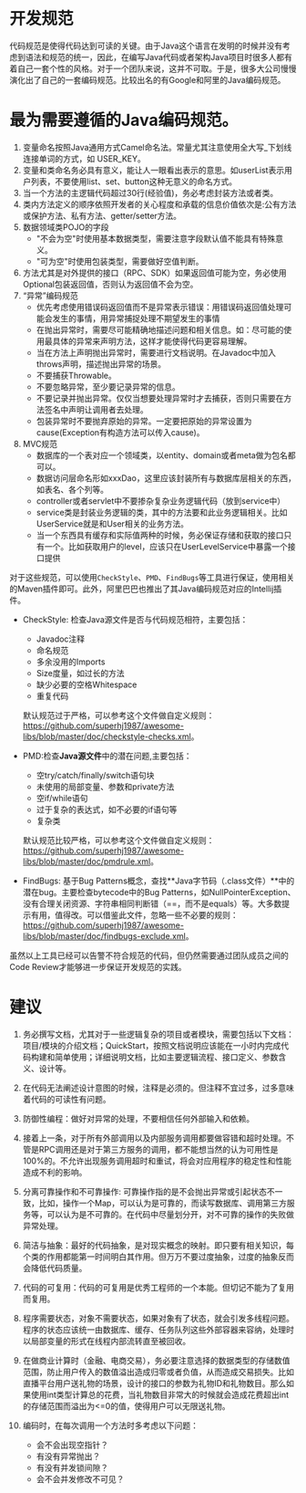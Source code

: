# 开发规范

代码规范是使得代码达到可读的关键。由于Java这个语言在发明的时候并没有考虑到语法和规范的统一，因此，在编写Java代码或者架构Java项目时很多人都有着自己一套个性的风格。对于一个团队来说，这并不可取。于是，很多大公司慢慢演化出了自己的一套编码规范。比较出名的有Google和阿里的Java编码规范。

# 最为需要遵循的Java编码规范。

1. 变量命名按照Java通用方式Camel命名法。常量尤其注意使用全大写_下划线连接单词的方式，如 USER_KEY。
1. 变量和类命名务必具有意义，能让人一眼看出表示的意思。如userList表示用户列表，不要使用list、set、button这种无意义的命名方式。
1. 当一个方法的主逻辑代码超过30行(经验值)，务必考虑封装方法或者类。
1. 类内方法定义的顺序依照开发者的关心程度和承载的信息价值依次是:公有方法或保护方法、私有方法、getter/setter方法。
1. 数据领域类POJO的字段
    - "不会为空"时使用基本数据类型，需要注意字段默认值不能具有特殊意义。
    - "可为空"时使用包装类型，需要做好空值判断。
1. 方法尤其是对外提供的接口（RPC、SDK）如果返回值可能为空，务必使用Optional包装返回值，否则认为返回值不会为空。
1. “异常”编码规范
    - 优先考虑使用错误码返回值而不是异常表示错误：用错误码返回值处理可能会发生的事情，用异常捕捉处理不期望发生的事情
    - 在抛出异常时，需要尽可能精确地描述问题和相关信息。如：尽可能的使用最具体的异常来声明方法，这样才能使得代码更容易理解。
    - 当在方法上声明抛出异常时，需要进行文档说明。在Javadoc中加入throws声明，描述抛出异常的场景。
    - 不要捕获Throwable。
    - 不要忽略异常，至少要记录异常的信息。
    - 不要记录并抛出异常。仅仅当想要处理异常时才去捕获，否则只需要在方法签名中声明让调用者去处理。
    - 包装异常时不要抛弃原始的异常。一定要把原始的异常设置为cause(Exception有构造方法可以传入cause)。
1. MVC规范
    - 数据库的一个表对应一个领域类，以entity、domain或者meta做为包名都可以。
    - 数据访问层命名形如xxxDao，这里应该封装所有与数据库层相关的东西，如表名、各个列等。
    - controller或者servlet中不要掺杂复杂业务逻辑代码（放到service中）
    - service类是封装业务逻辑的类，其中的方法要和此业务逻辑相关。比如UserService就是和User相关的业务方法。
    - 当一个东西具有缓存和实际值两种的时候，务必保证存储和获取的接口只有一个。比如获取用户的level，应该只在UserLevelService中暴露一个接口提供

对于这些规范，可以使用`CheckStyle`、`PMD`、`FindBugs`等工具进行保证，使用相关的Maven插件即可。此外，阿里巴巴也推出了其Java编码规范对应的Intellij插件。

- CheckStyle: 检查Java源文件是否与代码规范相符，主要包括：
    - Javadoc注释
    - 命名规范
    - 多余没用的Imports
    - Size度量，如过长的方法
    - 缺少必要的空格Whitespace
    - 重复代码
    
    默认规范过于严格，可以参考这个文件做自定义规则：<https://github.com/superhj1987/awesome-libs/blob/master/doc/checkstyle-checks.xml>。
    
- PMD:检查**Java源文件**中的潜在问题,主要包括：
    - 空try/catch/finally/switch语句块
    - 未使用的局部变量、参数和private方法
    - 空if/while语句
    - 过于复杂的表达式，如不必要的if语句等
    - 复杂类

    默认规范比较严格，可以参考这个文件做自定义规则：<https://github.com/superhj1987/awesome-libs/blob/master/doc/pmdrule.xml>。
    
- FindBugs: 基于Bug Patterns概念，查找**Java字节码（.class文件）**中的潜在bug。主要检查bytecode中的Bug Patterns，如NullPointerException、没有合理关闭资源、字符串相同判断错（==，而不是equals）等。大多数提示有用，值得改。可以借鉴此文件，忽略一些不必要的规则：<https://github.com/superhj1987/awesome-libs/blob/master/doc/findbugs-exclude.xml>。

虽然以上工具已经可以告警不符合规范的代码，但仍然需要通过团队成员之间的Code Review才能够进一步保证开发规范的实践。

# 建议

1. 务必撰写文档，尤其对于一些逻辑复杂的项目或者模块，需要包括以下文档：项目/模块的介绍文档；QuickStart，按照文档说明应该能在一小时内完成代码构建和简单使用；详细说明文档，比如主要逻辑流程、接口定义、参数含义、设计等。
1. 在代码无法阐述设计意图的时候，注释是必须的。但注释不宜过多，过多意味着代码的可读性有问题。
1. 防御性编程：做好对异常的处理，不要相信任何外部输入和依赖。
1. 接着上一条，对于所有外部调用以及内部服务调用都要做容错和超时处理。不管是RPC调用还是对于第三方服务的调用，都不能想当然的认为可用性是100%的。不允许出现服务调用超时和重试，将会对应用程序的稳定性和性能造成不利的影响。
1. 分离可靠操作和不可靠操作: 可靠操作指的是不会抛出异常或引起状态不一致，比如，操作一个Map，可以认为是可靠的，而读写数据库、调用第三方服务等，可以认为是不可靠的。在代码中尽量划分开，对不可靠的操作的失败做异常处理。
1. 简洁与抽象：最好的代码抽象，是对现实概念的映射。即只要有相关知识，每个类的作用都能第一时间明白其作用。但万万不要过度抽象，过度的抽象反而会降低代码质量。
1. 代码的可复用：代码的可复用是优秀工程师的一个本能。但切记不能为了复用而复用。
1. 程序需要状态，对象不需要状态，如果对象有了状态，就会引发多线程问题。程序的状态应该统一由数据库、缓存、任务队列这些外部容器来容纳，处理时以局部变量的形式在线程内部流转直至被回收。
1. 在做商业计算时（金融、电商交易），务必要注意选择的数据类型的存储数值范围，防止用户传入的数值溢出造成归零或者负值，从而造成交易损失。比如直播平台用户送礼物的场景，设计的接口的参数为礼物ID和礼物数目。那么如果使用int类型计算总的花费，当礼物数目非常大的时候就会造成花费超出int的存储范围而溢出为<=0的值，使得用户可以无限送礼物。
1. 编码时，在每次调用一个方法时多考虑以下问题：

    - 会不会出现空指针？
    - 有没有异常抛出？
    - 有没有并发锁间隙？
    - 会不会并发修改不可见？